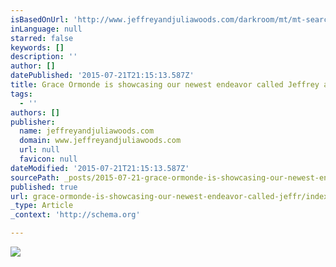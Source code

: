 ```yaml
---
isBasedOnUrl: 'http://www.jeffreyandjuliawoods.com/darkroom/mt/mt-search.cgi?IncludeBlogs=1&search=black+lable'
inLanguage: null
starred: false
keywords: []
description: ''
author: []
datePublished: '2015-07-21T21:15:13.587Z'
title: Grace Ormonde is showcasing our newest endeavor called Jeffrey and Julia Woods ~Black Label~. This is something that we are really excited about. We have teamed up with Super 8mm cinematographer Andy Jackson of Portal Films. The three of us mesh so well together and the results are shared from a artistic point of view. By showing an image and then adding a few seconds of film footage you get a more holistic documentation of what happens in those moments.
tags:
  - ''
authors: []
publisher:
  name: jeffreyandjuliawoods.com
  domain: www.jeffreyandjuliawoods.com
  url: null
  favicon: null
dateModified: '2015-07-21T21:15:13.587Z'
sourcePath: _posts/2015-07-21-grace-ormonde-is-showcasing-our-newest-endeavor-called-jeffr.md
published: true
url: grace-ormonde-is-showcasing-our-newest-endeavor-called-jeffr/index.html
_type: Article
_context: 'http://schema.org'

---
```

![](http://www.jeffreyandjuliawoods.com/blog/styleme-pretty.jpg)
